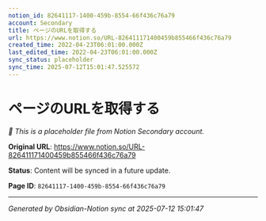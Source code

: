 ```yaml
---
notion_id: 82641117-1400-459b-8554-66f436c76a79
account: Secondary
title: ページのURLを取得する
url: https://www.notion.so/URL-826411171400459b855466f436c76a79
created_time: 2022-04-23T06:01:00.000Z
last_edited_time: 2022-04-23T06:01:00.000Z
sync_status: placeholder
sync_time: 2025-07-12T15:01:47.525572
---
```


# ページのURLを取得する

*🔄 This is a placeholder file from Notion Secondary account.*

**Original URL**: https://www.notion.so/URL-826411171400459b855466f436c76a79

**Status**: Content will be synced in a future update.

**Page ID**: `82641117-1400-459b-8554-66f436c76a79`

---

*Generated by Obsidian-Notion sync at 2025-07-12 15:01:47*
